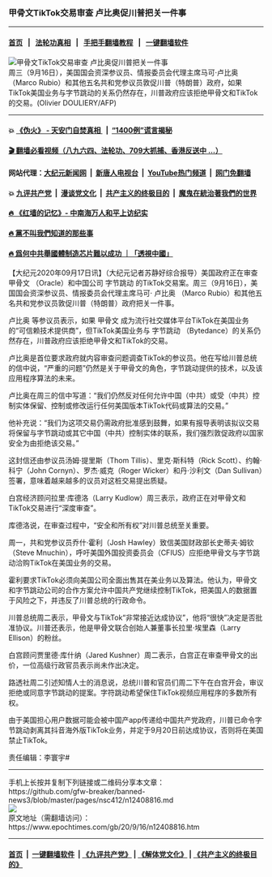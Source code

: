 ### 甲骨文TikTok交易审查 卢比奥促川普把关一件事
------------------------

#### [首页](https://github.com/gfw-breaker/banned-news3/blob/master/README.md) &nbsp;&nbsp;|&nbsp;&nbsp; [法轮功真相](https://github.com/begood0513/basic/blob/master/README.md)  &nbsp;&nbsp;|&nbsp;&nbsp; [手把手翻墙教程](https://github.com/gfw-breaker/guides/wiki)  &nbsp;&nbsp;|&nbsp;&nbsp; [一键翻墙软件](https://github.com/gfw-breaker/nogfw/blob/master/README.md)  



<div><img alt="甲骨文TikTok交易审查 卢比奥促川普把关一件事" class="attachment-djy_600_400 size-djy_600_400 wp-post-image" src="https://i.epochtimes.com/assets/uploads/2020/08/000_1W96H4-600x400.jpg"/>
<div class="caption">
 周三（9月16日），美国国会资深参议员、情报委员会代理主席马可·卢比奥（Marco Rubio）和其他五名共和党参议员敦促川普（特朗普）政府，如果TikTok美国业务与字节跳动的关系仍然存在，川普政府应该拒绝甲骨文和TikTok的交易。(Olivier DOULIERY/AFP)
</div></div><hr/>

#### 💥 [《伪火》 - 天安门自焚真相 ](http://158.247.195.190:10000/videos/blog/weihuo.html)&nbsp; |&nbsp; [“1400例”谎言揭秘  ](http://158.247.195.190:10000/videos/blog/jiexi1400.html)

#### [ 🎬  翻墙必看视频（八九六四、法轮功、709大抓捕、香港反送中 ...）](https://github.com/gfw-breaker/links/blob/master/banned.md)

#### 网站代理：[大纪元新闻网](http://158.247.195.190:10080/gb/) &nbsp;|&nbsp; [新唐人电视台](http://158.247.195.190:8808/gb/)  &nbsp;|&nbsp; [YouTube热门频道](http://158.247.195.190/youtube.html) &nbsp;|&nbsp; [网门免翻墙](http://158.247.195.190:11000/show.aspx?name=ogHome)

#### 💥 [九评共产党](http://158.247.195.190:10000/videos/res/jiuping/)&nbsp; |&nbsp; [漫谈党文化](http://158.247.195.190:10000/videos/res/mtdwh/)&nbsp; |&nbsp; [共产主义的终极目的](http://158.247.195.190:10000/videos/res/zjmd/)&nbsp; |&nbsp; [魔鬼在統治著我們的世界](http://158.247.195.190:10000/videos/res/TheSpecter/)  

#### [ 🔥  《红墙的记忆》- 中南海万人和平上访纪实](http://158.247.195.190:10000/videos/news/../legend/index.html)

#### [ 🔥  黨不叫我們知道的那些事](http://158.247.195.190:10000/videos/news/truth02.html)

#### [ 🔥  爲何中共舉國體制造芯片難以成功 ｜「透視中國」](http://158.247.195.190:10000/videos/news/don03.html)

<div><p>
 【大纪元2020年09月17日讯】（大纪元记者苏静好综合报导）美国政府正在审查
 <ok href="https://www.epochtimes.com/gb/tag/%E7%94%B2%E9%AA%A8%E6%96%87.html">
  甲骨文
 </ok>
 （Oracle）和中国公司
 <ok href="https://www.epochtimes.com/gb/tag/%E5%AD%97%E8%8A%82%E8%B7%B3%E5%8A%A8.html">
  字节跳动
 </ok>
 的TikTok交易案。周三（9月16日），美国国会资深参议员、情报委员会代理主席马可·
 <ok href="https://www.epochtimes.com/gb/tag/%E5%8D%A2%E6%AF%94%E5%A5%A5.html">
  卢比奥
 </ok>
 （Marco Rubio）和其他五名共和党参议员敦促川普（特朗普）政府把关一件事。
</p>
<p>
 <ok href="https://www.epochtimes.com/gb/tag/%E5%8D%A2%E6%AF%94%E5%A5%A5.html">
  卢比奥
 </ok>
 等参议员表示，如果
 <ok href="https://www.epochtimes.com/gb/tag/%E7%94%B2%E9%AA%A8%E6%96%87.html">
  甲骨文
 </ok>
 成为流行社交媒体平台TikTok在美国业务的“可信赖技术提供商”，但TikTok美国业务与
 <ok href="https://www.epochtimes.com/gb/tag/%E5%AD%97%E8%8A%82%E8%B7%B3%E5%8A%A8.html">
  字节跳动
 </ok>
 （Bytedance）的关系仍然存在，川普政府应该拒绝甲骨文和TikTok的交易。
</p>
<p>
 卢比奥是首位要求政府就内容审查问题调查TikTok的参议员。他在写给川普总统的信中说，“严重的问题”仍然是关于甲骨文的角色，字节跳动提供的技术，以及该应用程序算法的未来。
</p>
<p>
 卢比奥在周三的信中写道：“我们仍然反对任何允许中国（中共）或受（中共）控制实体保留、控制或修改运行任何美国版本TikTok代码或算法的交易。”
</p>
<p>
 他补充说：“我们为这项交易仍需政府批准感到鼓舞，如果有报导表明该拟议交易将保留与字节跳动或其它中国（中共）控制实体的联系，我们强烈敦促政府以国家安全为由拒绝该交易。”
</p>
<p>
 这封信还由参议员汤姆·提里斯（Thom Tillis）、里克·斯科特（Rick Scott）、约翰·科宁（John Cornyn）、罗杰·威克（Roger Wicker）和丹·沙利文（Dan Sullivan）签署，意味着越来越多的议员对这桩交易提出质疑。
</p>
<p>
 白宫经济顾问拉里·库德洛（Larry Kudlow）周三表示，政府正在对甲骨文和TikTok交易进行“深度审查”。
</p>
<p>
 库德洛说，在审查过程中，“安全和所有权”对川普总统至关重要。
</p>
<p>
 周一，共和党参议员乔什·霍利（Josh Hawley）致信美国财政部长史蒂夫·姆钦（Steve Mnuchin），呼吁美国外国投资委员会（CFIUS）应拒绝甲骨文与字节跳动洽购TikTok在美国业务的交易。
</p>
<p>
 霍利要求TikTok必须向美国公司全面出售其在美业务以及算法。他认为，甲骨文和字节跳动公司的合作方案允许中国共产党继续控制TikTok，把美国人的数据置于风险之下，并违反了川普总统的行政命令。
</p>
<p>
 川普总统周二表示，甲骨文与TikTok“非常接近达成协议”，他将“很快”决定是否批准协议。川普还表示，他是甲骨文联合创始人兼董事长拉里·埃里森（Larry Ellison）的粉丝。
</p>
<p>
 白宫顾问贾里德·库什纳（Jared Kushner）周二表示，白宫正在审查甲骨文的出价，一位高级行政官员表示尚未作出决定。
</p>
<p>
 路透社周二引述知情人士的消息说，总统川普和官员们周二下午在白宫开会，审议拒绝或同意字节跳动的提案。字符跳动希望保住TikTok视频应用程序的多数所有权。
</p>
<p>
 由于美国担心用户数据可能会被中国产app传递给中国共产党政府，川普已命令字节跳动剥离其抖音海外版TikTok业务，并定于9月20日前达成协议，否则将在美国禁止TikTok。
</p>
<p>
 责任编辑：李寰宇#
</p>
</div>
<hr/>
手机上长按并复制下列链接或二维码分享本文章：<br/>
https://github.com/gfw-breaker/banned-news3/blob/master/pages/nsc412/n12408816.md <br/>
<a href='https://github.com/gfw-breaker/banned-news3/blob/master/pages/nsc412/n12408816.md'><img src='https://github.com/gfw-breaker/banned-news3/blob/master/pages/nsc412/n12408816.md.png'/></a> <br/>
原文地址（需翻墙访问）：https://www.epochtimes.com/gb/20/9/16/n12408816.htm


------------------------
#### [首页](https://github.com/gfw-breaker/banned-news3/blob/master/README.md) &nbsp;|&nbsp; [一键翻墙软件](https://github.com/gfw-breaker/nogfw/blob/master/README.md) &nbsp;| [《九评共产党》](https://github.com/gfw-breaker/9ping.md/blob/master/README.md#九评之一评共产党是什么) | [《解体党文化》](https://github.com/gfw-breaker/jtdwh.md/blob/master/README.md) | [《共产主义的终极目的》](https://github.com/gfw-breaker/gczydzjmd.md/blob/master/README.md)


<img src='http://gfw-breaker.win/banned-news3/pages/nsc412/n12408816.md' width='0px' height='0px'/>